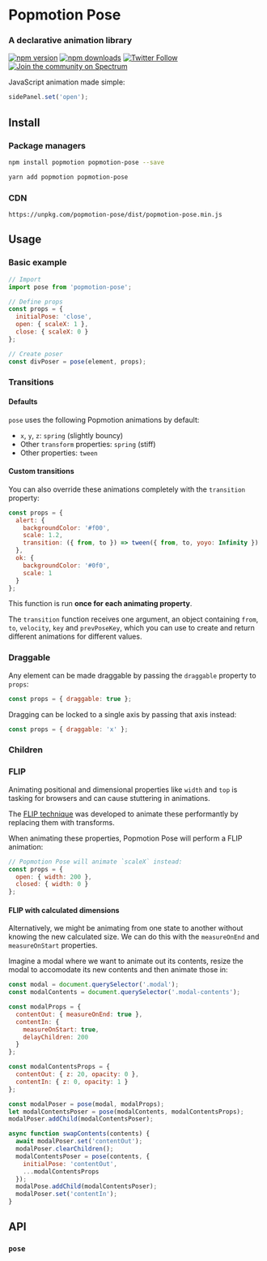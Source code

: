 # Popmotion Pose
### A declarative animation library

[![npm version](https://img.shields.io/npm/v/popmotion-pose.svg?style=flat-square)](https://www.npmjs.com/package/popmotion-pose)
[![npm downloads](https://img.shields.io/npm/dm/popmotion-pose.svg?style=flat-square)](https://www.npmjs.com/package/popmotion-pose)
[![Twitter Follow](https://img.shields.io/twitter/follow/espadrine.svg?style=social&label=Follow)](http://twitter.com/popmotionjs)
[![Join the community on Spectrum](https://withspectrum.github.io/badge/badge.svg)](https://spectrum.chat/popmotion)

JavaScript animation made simple:

```javascript
sidePanel.set('open');
```

## Install

### Package managers

```bash
npm install popmotion popmotion-pose --save
```

```bash
yarn add popmotion popmotion-pose
```

### CDN

```
https://unpkg.com/popmotion-pose/dist/popmotion-pose.min.js
```

## Usage

### Basic example

```javascript
// Import
import pose from 'popmotion-pose';

// Define props
const props = {
  initialPose: 'close',
  open: { scaleX: 1 },
  close: { scaleX: 0 }
};

// Create poser
const divPoser = pose(element, props);
```

### Transitions

#### Defaults

`pose` uses the following Popmotion animations by default:

- `x`, `y`, `z`: `spring` (slightly bouncy)
- Other `transform` properties: `spring` (stiff)
- Other properties: `tween`

#### Custom transitions

You can also override these animations completely with the `transition` property:

```javascript
const props = {
  alert: {
    backgroundColor: '#f00',
    scale: 1.2,
    transition: ({ from, to }) => tween({ from, to, yoyo: Infinity })
  },
  ok: {
    backgroundColor: '#0f0',
    scale: 1
  }
};
```

This function is run **once for each animating property**.

The `transition` function receives one argument, an object containing `from`, `to`, `velocity`, `key` and `prevPoseKey`, which you can use to create and return different animations for different values.

### Draggable

Any element can be made draggable by passing the `draggable` property to `props`:

```javascript
const props = { draggable: true };
```

Dragging can be locked to a single axis by passing that axis instead:

```javascript
const props = { draggable: 'x' };
```

### Children



### FLIP

Animating positional and dimensional properties like `width` and `top` is tasking for browsers and can cause stuttering in animations.

The [FLIP technique](https://aerotwist.com/blog/flip-your-animations/) was developed to animate these performantly by replacing them with transforms.

When animating these properties, Popmotion Pose will perform a FLIP animation:

```javascript
// Popmotion Pose will animate `scaleX` instead:
const props = {
  open: { width: 200 },
  closed: { width: 0 }
};
```

#### FLIP with calculated dimensions

Alternatively, we might be animating from one state to another without knowing the new calculated size. We can do this with the `measureOnEnd` and `measureOnStart` properties.

Imagine a modal where we want to animate out its contents, resize the modal to accomodate its new contents and then animate those in:

```javascript
const modal = document.querySelector('.modal');
const modalContents = document.querySelector('.modal-contents');

const modalProps = {
  contentOut: { measureOnEnd: true },
  contentIn: {
    measureOnStart: true,
    delayChildren: 200
  }
};

const modalContentsProps = {
  contentOut: { z: 20, opacity: 0 },
  contentIn: { z: 0, opacity: 1 }
};

const modalPoser = pose(modal, modalProps);
let modalContentsPoser = pose(modalContents, modalContentsProps);
modalPoser.addChild(modalContentsPoser);

async function swapContents(contents) {
  await modalPoser.set('contentOut');
  modalPoser.clearChildren();
  modalContentsPoser = pose(contents, {
    initialPose: 'contentOut',
    ...modalContentsProps
  });
  modalPose.addChild(modalContentsPoser);
  modalPoser.set('contentIn');
}
```

## API

### `pose`